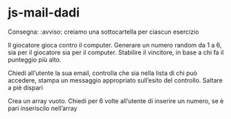 # js-mail-dadi

Consegna:
:avviso: creiamo una sottocartella per ciascun esercizio

<!-- Gioco dei dadi -->

Il giocatore gioca contro il computer.
Generare un numero random da 1 a 6, sia per il giocatore sia per il computer.
Stabilire il vincitore, in base a chi fa il punteggio più alto.

<!-- work-flow -->

<!-- 
- assegno due variabili che generano un numero randomico da 1 a 6 sia per l'utente che per il computer
- SE la prima variabile è maggiore della seconda, stampo "Il vincitore è il giocatore"
- ALTRIMENTI stampo "Il vincitore è il computer"
 -->

<!-- Mail -->

Chiedi all’utente la sua email,
controlla che sia nella lista di chi può accedere,
stampa un messaggio appropriato sull’esito del controllo.
Saltare a piè dispari

<!-- work-flow -->

<!-- 
creo un prompt dove l'utente inserisce la propria mail
verifico che sia presente dentro l'array
stampo con un consol.log l'esito della verifica 
 -->

 <!-- [Bonus] -->
Crea un array vuoto. Chiedi per 6 volte all’utente di inserire un numero, se è pari inseriscilo nell’array

<!-- work-flow -->
